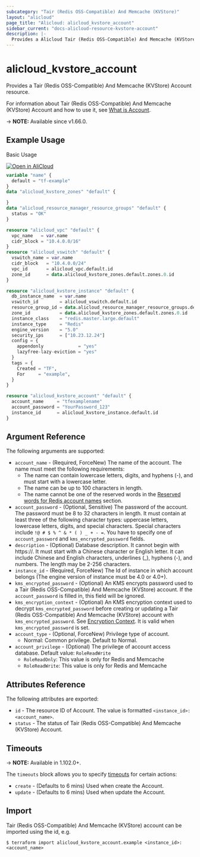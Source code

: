 ```yaml
---
subcategory: "Tair (Redis OSS-Compatible) And Memcache (KVStore)"
layout: "alicloud"
page_title: "Alicloud: alicloud_kvstore_account"
sidebar_current: "docs-alicloud-resource-kvstore-account"
description: |-
  Provides a Alicloud Tair (Redis OSS-Compatible) And Memcache (KVStore) Account resource.
---
```


# alicloud_kvstore_account

Provides a Tair (Redis OSS-Compatible) And Memcache (KVStore) Account resource.

For information about Tair (Redis OSS-Compatible) And Memcache (KVStore) Account and how to use it, see [What is Account](https://www.alibabacloud.com/help/en/redis/developer-reference/api-r-kvstore-2015-01-01-createaccount-redis).

-> **NOTE:** Available since v1.66.0.

## Example Usage

Basic Usage

<div style="display: block;margin-bottom: 40px;"><div class="oics-button" style="float: right;position: absolute;margin-bottom: 10px;">
  <a href="https://api.aliyun.com/terraform?resource=alicloud_kvstore_account&exampleId=2debea4c-9da4-77c8-78e6-ad3dd92814f2a421dbc5&activeTab=example&spm=docs.r.kvstore_account.0.2debea4c9d&intl_lang=EN_US" target="_blank">
    <img alt="Open in AliCloud" src="https://img.alicdn.com/imgextra/i1/O1CN01hjjqXv1uYUlY56FyX_!!6000000006049-55-tps-254-36.svg" style="max-height: 44px; max-width: 100%;">
  </a>
</div></div>

```terraform
variable "name" {
  default = "tf-example"
}
data "alicloud_kvstore_zones" "default" {

}
data "alicloud_resource_manager_resource_groups" "default" {
  status = "OK"
}

resource "alicloud_vpc" "default" {
  vpc_name   = var.name
  cidr_block = "10.4.0.0/16"
}
resource "alicloud_vswitch" "default" {
  vswitch_name = var.name
  cidr_block   = "10.4.0.0/24"
  vpc_id       = alicloud_vpc.default.id
  zone_id      = data.alicloud_kvstore_zones.default.zones.0.id
}

resource "alicloud_kvstore_instance" "default" {
  db_instance_name  = var.name
  vswitch_id        = alicloud_vswitch.default.id
  resource_group_id = data.alicloud_resource_manager_resource_groups.default.ids.0
  zone_id           = data.alicloud_kvstore_zones.default.zones.0.id
  instance_class    = "redis.master.large.default"
  instance_type     = "Redis"
  engine_version    = "5.0"
  security_ips      = ["10.23.12.24"]
  config = {
    appendonly             = "yes"
    lazyfree-lazy-eviction = "yes"
  }
  tags = {
    Created = "TF",
    For     = "example",
  }
}

resource "alicloud_kvstore_account" "default" {
  account_name     = "tfexamplename"
  account_password = "YourPassword_123"
  instance_id      = alicloud_kvstore_instance.default.id
}
```

## Argument Reference

The following arguments are supported:

* `account_name` - (Required, ForceNew) The name of the account. The name must meet the following requirements:
  * The name can contain lowercase letters, digits, and hyphens (-), and must start with a lowercase letter.
  * The name can be up to 100 characters in length.
  * The name cannot be one of the reserved words in the [Reserved words for Redis account names](https://www.alibabacloud.com/help/en/redis/user-guide/create-and-manage-database-accounts) section.
* `account_password` - (Optional, Sensitive) The password of the account. The password must be 8 to 32 characters in length. It must contain at least three of the following character types: uppercase letters, lowercase letters, digits, and special characters. Special characters include `!@ # $ % ^ & * ( ) _ + - =`. You have to specify one of `account_password` and `kms_encrypted_password` fields.
* `description` - (Optional) Database description. It cannot begin with https://. It must start with a Chinese character or English letter. It can include Chinese and English characters, underlines (_), hyphens (-), and numbers. The length may be 2-256 characters.
* `instance_id` - (Required, ForceNew) The Id of instance in which account belongs (The engine version of instance must be 4.0 or 4.0+).
* `kms_encrypted_password` - (Optional) An KMS encrypts password used to a Tair (Redis OSS-Compatible) And Memcache (KVStore) account. If the `account_password` is filled in, this field will be ignored.
* `kms_encryption_context` - (Optional) An KMS encryption context used to decrypt `kms_encrypted_password` before creating or updating a Tair (Redis OSS-Compatible) And Memcache (KVStore) account with `kms_encrypted_password`. See [Encryption Context](https://www.alibabacloud.com/help/doc-detail/42975.htm). It is valid when `kms_encrypted_password` is set.
* `account_type` - (Optional, ForceNew) Privilege type of account.
    - Normal: Common privilege.
    Default to Normal.
* `account_privilege` - (Optional) The privilege of account access database. Default value: `RoleReadWrite` 
    - `RoleReadOnly`: This value is only for Redis and Memcache
    - `RoleReadWrite`: This value is only for Redis and Memcache

## Attributes Reference

The following attributes are exported:

* `id` - The resource ID of Account. The value is formatted `<instance_id>:<account_name>`.
* `status` - The status of Tair (Redis OSS-Compatible) And Memcache (KVStore) Account.

## Timeouts

-> **NOTE:** Available in 1.102.0+.

The `timeouts` block allows you to specify [timeouts](https://developer.hashicorp.com/terraform/language/resources/syntax#operation-timeouts) for certain actions:

* `create` - (Defaults to 6 mins) Used when create the Account.
* `update` - (Defaults to 6 mins) Used when update the Account.

## Import

Tair (Redis OSS-Compatible) And Memcache (KVStore) account can be imported using the id, e.g.

```shell
$ terraform import alicloud_kvstore_account.example <instance_id>:<account_name>
```
